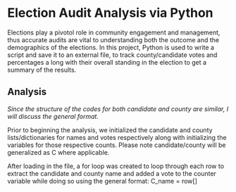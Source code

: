 # Election Audit Analysis via Python

Elections play a pivotol role in community engagement and management, thus accurate audits are vital to understanding both the outcome and the demographics of the elections. In this project, Python is used to write a script and save it to an external file, to track county/candidate votes and percentages a long with their overall standing in the election to get a summary of the results.

## Analysis

*Since the structure of the codes for both candidate and county are similar, I will discuss the general format.*

Prior to beginning the analysis, we initialized the candidate and county lists/dictionaries for names and votes respectively along with initializing the variables for those respective counts. Please note candidate/county will be generalized as C where applicable.

After loading in the file, a for loop was created to loop through each row to extract the candidate and county name and added a vote to the counter variable while doing so using the general format:
C_name = row[]
